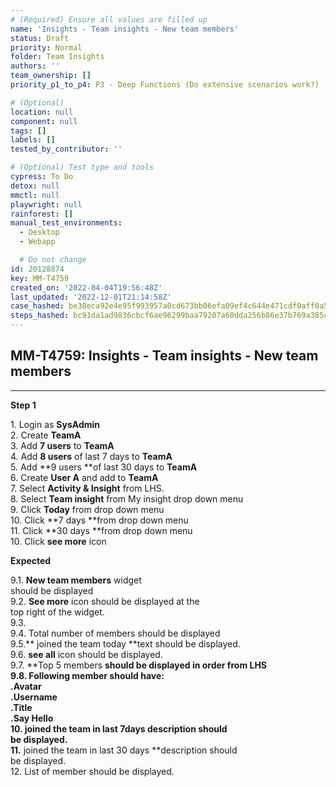 ```yaml
---
# (Required) Ensure all values are filled up
name: 'Insights - Team insights - New team members'
status: Draft
priority: Normal
folder: Team Insights
authors: ''
team_ownership: []
priority_p1_to_p4: P3 - Deep Functions (Do extensive scenarios work?)

# (Optional)
location: null
component: null
tags: []
labels: []
tested_by_contributor: ''

# (Optional) Test type and tools
cypress: To Do
detox: null
mmctl: null
playwright: null
rainforest: []
manual_test_environments:
  - Desktop
  - Webapp

  # Do not change
id: 20128874
key: MM-T4759
created_on: '2022-04-04T19:56:48Z'
last_updated: '2022-12-01T21:14:58Z'
case_hashed: be38eca92e4e95f993957a0cd673bb06efa09ef4c644e471cdf0aff0a5ac032a3f9c529b50af6ecdf3de9d40767519cf
steps_hashed: bc91da1ad9836cbcf6ae96299baa79207a60dda256b86e37b769a385cc94ef3b93440ec8450019d4328cb195775ef9dd
---
```


<!-- (Auto-generated) Based on frontmatter's "key" and "name" -->

## MM-T4759: Insights - Team insights - New team members

---

**Step 1**

1\. Login as **SysAdmin**\
2\. Create **TeamA**\
3\. Add **7 users** to **TeamA**\
4\. Add **8 users** of last 7 days to **TeamA**\
5\. Add \*\*9 users \*\*of last 30 days to **TeamA**\
6\. Create **User A** and add to **TeamA**\
7\. Select **Activity & Insight** from LHS.\
8\. Select **Team insight** from My insight drop down menu\
9\. Click **Today** from drop down menu\
10\. Click \*\*7 days \*\*from drop down menu\
11\. Click \*\*30 days \*\*from drop down menu\
10\. Click **see more** icon

**Expected**

9.1. **New team members** widget\
should be displayed\
9.2. **See more** icon should be displayed at the\
top right of the widget.\
9.3.\
9.4. Total number of members should be displayed\
9.5.\*\* joined the team today \*\*text should be displayed.\
9.6. **see all** icon should be displayed.\
9.7. \*\*Top 5 members **should be displayed in order from LHS\
9.8. Following member should have:\
.**Avatar**\
.**Username**\
.**Title**\
.**Say Hello**\
10\. **joined the team in last 7days** description should\
be displayed.\
11.** joined the team in last 30 days \*\*description should\
be displayed.\
12\. List of member should be displayed.
